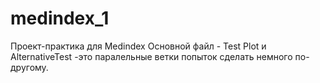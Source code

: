 # medindex_1
Проект-практика для Medindex
Основной файл - Test
Plot и AlternativeTest -это паралельные ветки попыток сделать немного по-другому.

